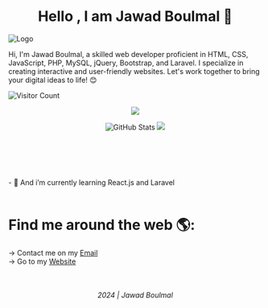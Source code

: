 
<h1 align="center"> Hello , I am Jawad Boulmal 👋</h1>

![Logo](https://www.mediafire.com/convkey/4e66/v3smvp7rf5ahkc27g.jpg)


Hi, I'm Jawad Boulmal, a skilled web developer proficient in HTML, CSS,  JavaScript, PHP, MySQL, jQuery, Bootstrap, and Laravel. I specialize in  creating interactive and user-friendly websites. Let's work together to  bring your digital ideas to life! 😊


![Visitor Count](https://komarev.com/ghpvc/?username=SKayologie&style=flat-square&color=blue)


<p align="center" >
<img src="https://github-readme-stats.vercel.app/api?username=Skayologie&show_icons=true&theme=radical"/>
</p>
<p align="center" >

  <img src="https://github-readme-stats.vercel.app/api/top-langs/?username=skayologie&layout=compact&theme=radical" alt="GitHub Stats" />
  <img src="https://streak-stats.demolab.com?user=skayologie&theme=dracula&hide_border=true&card_width=200&card_height=150&hide_current_streak=true&hide_longest_streak=true"/>
</p>


<p align="center">
  <br>
    <img src="https://img.shields.io/badge/HTML5-E34F26?style=flat-square&logo=html5&logoColor=white" alt="">
    <img src="https://img.shields.io/badge/CSS3-1572B6?style=flat-square&logo=css3&logoColor=white" alt="">
    <img src="https://img.shields.io/badge/JavaScript-F7DF1E?style=flat-square&logo=javascript&logoColor=black" alt="">
    <img src="https://img.shields.io/badge/PHP-777BB4?style=flat-square&logo=php&logoColor=white" alt="">
    <img src="https://img.shields.io/badge/MySQL-black?style=flat-square&logo=mysql&logoColor=white" alt="">
    <img src="https://img.shields.io/badge/Python-3776AB?style=flat-square&logo=python&logoColor=white" alt="">
    <img src="https://img.shields.io/badge/C Language-00599C?style=flat-square&logo=c&logoColor=white" alt="">
</p>
<p align="center">
    <img src="https://img.shields.io/badge/Figma-F24E1E?style=flat-square&logo=Figma&logoColor=white" alt="">
    <img src="https://img.shields.io/badge/git-071329?style=flat-square&logo=git&logoColor=F05032" alt="">
    <img src="https://img.shields.io/badge/github-071329?style=flat-square&logo=github&logoColor=white" alt="">    
</p>
- 🌱 And i’m currently learning React.js and Laravel
<br>
<br>
<h1>
  Find me around the web 🌎:
</h1>


<p>
  -> Contact me on my <a href="mailto:jawadboulmal@gmail.com">Email</a> <br>
  -> Go to my <a target="_blank" href="https://jawadboulmal.com/">Website</a>
</p>
 
<br>
<h6 align="center">2024 | Jawad Boulmal</h6>
